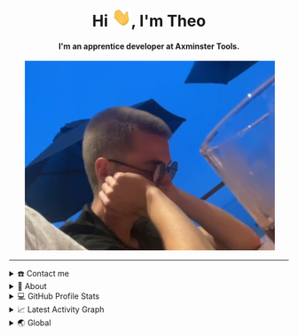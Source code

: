 <div align="center">
<h1 align="center">Hi <img width="35" src="https://github.com/1999AZZAR/1999AZZAR/blob/main/resources/img/waving.gif">, I'm Theo</h1>
<h4 align="center">I'm an apprentice developer at Axminster Tools.</h4>
</div>


<div align="center">
  <a href="https://hiddenmaask.github.io/Hiddenmaask/">
  <img  src="https://github.com/Hiddenmaask/Hiddenmaask/blob/main/theo.png?raw=true"
       alt="snake" /></a>
</div>


-----
<details>
  <summary>☎️ Contact me</summary>
<div>
  <samp>
    <h2 align="center">you can reach me by:</h2>
    <p align="center">
      <br/>
      <!--
      <a href="https://www.linkedin.com/in//" target="blank"><img align="center"
         src="https://img.shields.io/badge/linkedin-%231DA1F2.svg?style=for-the-badge&logo=linkedin&logoColor=white"
         alt="theo's linkedin" height="30"/></a>
         -->
      <a href="https://fb.com/" target="blank"><img align="center"
         src="https://img.shields.io/badge/facebook-4267B2.svg?style=for-the-badge&logo=facebook&logoColor=white"
         alt="theo's facebook" height="30"/></a>
      <a href="mailto:iihiddenmaskii@gmail.com" target="blank"><img align="center"
         src="https://img.shields.io/badge/gmail-EA4335.svg?style=for-the-badge&logo=gmail&logoColor=white"
         alt="theo's email" height="30"/></a>
    </p>
  <p align="center">
      <a href="https://instagram.com/theocrosby_" target="blank"><img align="center"
         src="https://img.shields.io/badge/instagram-%23E4405F.svg?style=for-the-badge&logo=Instagram&logoColor=white"
         alt="theo's instagram" height="30"/></a>
         <!--
      <a href="https://twitter.com/" target="blank"><img align="center"
         src="https://img.shields.io/badge/twitter-1DA1F2.svg?style=for-the-badge&logo=twitter&logoColor=white"
         alt="theo's twitter" height="30"/></a>
         -->
      <br>
    </p>
  </samp>
</div>
</details>

<details>
  <summary>🧮 About</summary>
<div>
<samp>
<h2 align="center">About this Account</h2>
 <p align="center">
  <a href="github.com/hiddenmaask" target="blank"><img align="center" 
     src="https://komarev.com/ghpvc/?username=hiddenmaask&style=for-the-badge&label=PROFILE+VIEWS" height="25"
     alt="views count" /></a>
  <a href="https://hiddenmaask.github.io/hiddenmaask/"><img align="center" 
     src="https://img.shields.io/website?down_message=offline&style=for-the-badge&up_message=online&url=https%3A%2F%2F1999hiddenmaask.github.io%2Fhiddenmaask%2F" height="25"
     alt="website" /></a>
  </p>
  <p align="center">
  <!--
  <a href="https://www.codefactor.io/repository/github/hiddenmaask/hiddenmaask/overview/main"><img align="center"
     src="https://www.codefactor.io/repository/github/hiddenmaask/hiddenmaask/badge/main" height="25"
     alt="CodeFactor" /></a>
     -->
     <!--
  <a href="github.com/hiddenmaask" target="blank"><img align="center" 
     src="https://github.com/hiddenmaask/hiddenmaask/actions/workflows/pages/pages-build-deployment/badge.svg" height="25"
     alt="page built"/></a>
     -->
  </p>
 <p align="center">
  <a href="github.com/hiddenmaask" target="blank"><img align="center" 
     src="https://img.shields.io/github/license/hiddenmaask/hiddenmaask?color=purple&style=for-the-badge" height="25"
     alt="license" /></a>
  <a href="github.com/hiddenmaask"><img align="center"
     src="https://forthebadge.com/images/badges/works-on-my-machine.svg" height="25"
     alt="work on my machine" /></a>
 </p>
 </samp>
</div>
</details>
  
<details> 
  <summary>💻 GitHub Profile Stats</summary>
  <div>
  <samp>
    <h2 align="center"> Github stats </h2>
      <br/>
    <details open>
  <summary><h3>Languages</h3></summary>
            <p align="center">
        <a href="https://github.com/hiddenmaask/">
          <img src="https://github-readme-stats.vercel.app/api/top-langs/?username=hiddenmaask&langs_count=6&theme=gruvbox&layout=compact&hide_border=true"
          alt="hiddenmaask :: overall Top Langs " /></a>
      </p>
        <p align="center">
          <a href="https://github.com/1999AZZAR/">
          <img width="45%" src="https://github-profile-summary-cards.vercel.app/api/cards/repos-per-language?username=hiddenmaask&theme=gruvbox&layout=compact&hide_border=true"
          alt="hiddenmaask :: Top Langs by repo" />
          <img width="45%" src="https://github-profile-summary-cards.vercel.app/api/cards/most-commit-language?username=hiddenmaask&theme=gruvbox&layout=compact&hide_border=true"
          alt="hiddenmaask :: Top Langs by commit" />
          </a>
        </p>
</details>
    <details open>
  <summary><h3>Statistics</h3></summary>
        <p align="center">
          <a href="https://github.com/hiddenmaask/">
          <img width="49.5%" src="https://github-readme-stats.vercel.app/api?username=hiddenmaask&show_icons=true&theme=gruvbox&hide_border=true" />
          <img width="49.5%" src="https://github-readme-streak-stats.herokuapp.com/?user=hiddenmaask&theme=gruvbox&hide_border=true" />
          </a>
       </p>
     <br>
     </samp>
  </div>    
</details>

<details>
  <summary>📈 Latest Activity Graph</summary>
  <samp>
  <br/>
  <h2 align="center"> latest contribution </h2>
<a href="https://github.com/ashutosh00710/github-readme-activity-graph">
  <img alt="Theo's Activity Graph" src="https://activity-graph.herokuapp.com/graph/?username=hiddenmaask&bg_color=000&color=fff&line=00E676&point=fff&hide_border=true" /></a>
<br/>
  </samp>
  </details>
  
<details>
  <summary>🌏 Global</summary>
  <br/>
  <details open>
  <summary>👷‍♂️ create your own custom badge</summary>
  <div>
  <samp>
    <h2 align="center">u can try using these website for creating your own custom badge</h2>
    <p align="center">
      <a href="https://forthebadge.com/generator/" target="blank">
        <img src="https://forthebadge.com/images/mark.svg" img align="center" height="50"
        alt="for the badge"/></a>        
      <a href="https://badgen.net/" target="blank">
        <img src="https://badgen.net/static/favicon.png" img align="center" height="50"
        alt="badgen"/></a>
      <a href="https://shields.io/" target="blank">
        <img src="https://raw.githubusercontent.com/badges/shields/master/readme-logo.svg" img align="center" height="50"
        alt="shields.io"/></a>
    </p>
    </samp>
  </div>
</details> 

-----
Last Edited on: 01/11/2022
